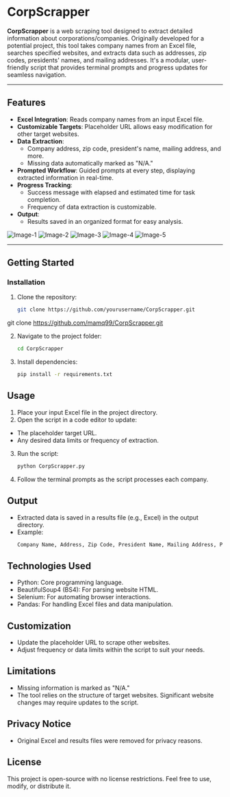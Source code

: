 # CorpScrapper

**CorpScrapper** is a web scraping tool designed to extract detailed information about corporations/companies. Originally developed for a potential project, this tool takes company names from an Excel file, searches specified websites, and extracts data such as addresses, zip codes, presidents' names, and mailing addresses. It's a modular, user-friendly script that provides terminal prompts and progress updates for seamless navigation.

---

## Features

- **Excel Integration**: Reads company names from an input Excel file.
- **Customizable Targets**: Placeholder URL allows easy modification for other target websites.
- **Data Extraction**:
  - Company address, zip code, president's name, mailing address, and more.
  - Missing data automatically marked as "N/A."
- **Prompted Workflow**: Guided prompts at every step, displaying extracted information in real-time.
- **Progress Tracking**:
  - Success message with elapsed and estimated time for task completion.
  - Frequency of data extraction is customizable.
- **Output**:
  - Results saved in an organized format for easy analysis.

![Image-1](https://github.com/user-attachments/assets/083ddbe7-6464-4ac5-bf80-754ef9b1c47c)
![Image-2](https://github.com/user-attachments/assets/adb3c7a7-69f3-4928-886b-fc4fbc2d2b4a)
![Image-3](https://github.com/user-attachments/assets/cfc82f23-be87-49a9-90e8-cd591685d91a)
![Image-4](https://github.com/user-attachments/assets/6851a83a-b203-4909-83d8-e6fbcdbac556)
![Image-5](https://github.com/user-attachments/assets/7aa9d490-c6c5-419e-a1cf-9236e86c9145)

---

## Getting Started

### Installation

1. Clone the repository:
   ```bash
   git clone https://github.com/yourusername/CorpScrapper.git

git clone https://github.com/mamq99/CorpScrapper.git

2. Navigate to the project folder:
   ```bash
   cd CorpScrapper
3. Install dependencies:
   ```bash
   pip install -r requirements.txt
## Usage
1. Place your input Excel file in the project directory.
2. Open the script in a code editor to update:
  - The placeholder target URL.
  - Any desired data limits or frequency of extraction.
3. Run the script:
    ```bash
    python CorpScrapper.py
4. Follow the terminal prompts as the script processes each company.

## Output
- Extracted data is saved in a results file (e.g., Excel) in the output directory.
- Example:
  ```bash
  Company Name, Address, Zip Code, President Name, Mailing Address, Permanent Address

## Technologies Used
- Python: Core programming language.
- BeautifulSoup4 (BS4): For parsing website HTML.
- Selenium: For automating browser interactions.
- Pandas: For handling Excel files and data manipulation.

## Customization
- Update the placeholder URL to scrape other websites.
- Adjust frequency or data limits within the script to suit your needs.

## Limitations
- Missing information is marked as "N/A."
- The tool relies on the structure of target websites. Significant website changes may require updates to the script.

## Privacy Notice
- Original Excel and results files were removed for privacy reasons.

## License
This project is open-source with no license restrictions. Feel free to use, modify, or distribute it.  
